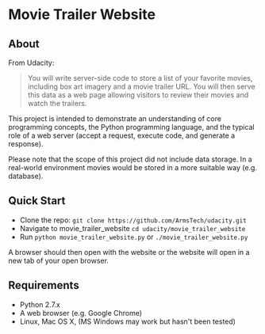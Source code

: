 Movie Trailer Website
=====================

About
-----
From Udacity:
> You will write server-side code to store a list of your favorite movies,
> including box art imagery and a movie trailer URL. You will then serve this
> data as a web page allowing visitors to review their movies and watch the
> trailers.

This project is intended to demonstrate an understanding of core programming 
concepts, the Python programming language, and the typical role of a
web server (accept a request, execute code, and generate a response).

Please note that the scope of this project did not include data storage. In
a real-world environment movies would be stored in a more suitable way
(e.g. database).

Quick Start
-----------

* Clone the repo: `git clone https://github.com/ArmsTech/udacity.git`
* Navigate to movie_trailer_website `cd udacity/movie_trailer_website`
* Run `python movie_trailer_website.py` or `./movie_trailer_website.py`

A browser should then open with the website or the website will open in a
new tab of your open browser.

Requirements
------------

* Python 2.7.x
* A web browser (e.g. Google Chrome)
* Linux, Mac OS X, (MS Windows may work but hasn't been tested)
